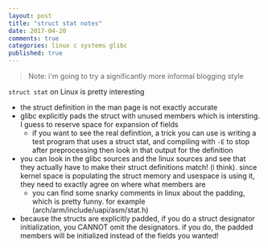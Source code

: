 ```yaml
---
layout: post
title: "struct stat notes"
date: 2017-04-20
comments: true
categories: linux c systems glibc
published: true
---
```


> Note: i'm going to try a significantly more informal blogging style

`struct stat` on Linux is pretty interesting

- the struct definition in the man page is not exactly accurate
- glibc explicitly pads the struct with unused members which is intersting. I guess to reserve space for expansion of fields
  - if you want to see the real definition, a trick you can use is writing a test program that uses a struct stat, and compiling with `-E` to stop after preprocessing then look in that output for the definition
- you can look in the glibc sources and the linux sources and see that they actually have to make their struct definitions match! (i think). since kernel space is populating the struct memory and usespace is using it, they need to exactly agree on where what members are
  - you can find some snarky comments in linux about the padding, which is pretty funny. for example (arch/arm/include/uapi/asm/stat.h)
- because the structs are explicitly padded, if you do a struct designator initialization, you CANNOT omit the designators. if you do, the padded members will be initialized instead of the fields you wanted!
